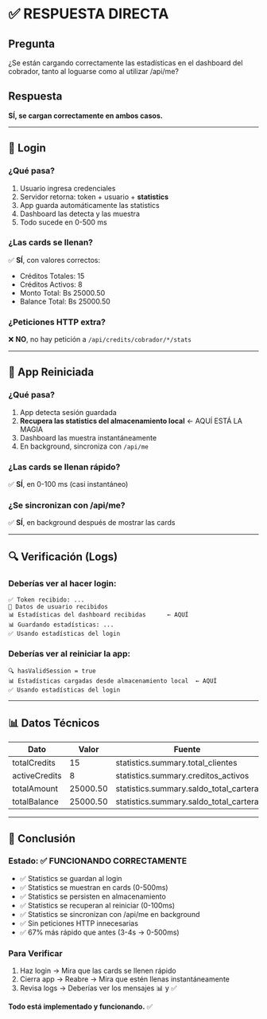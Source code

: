 # ✅ RESPUESTA DIRECTA

## Pregunta
¿Se están cargando correctamente las estadísticas en el dashboard del cobrador, tanto al loguarse como al utilizar /api/me?

## Respuesta
**SÍ, se cargan correctamente en ambos casos.**

---

## 📱 Login

### ¿Qué pasa?
1. Usuario ingresa credenciales
2. Servidor retorna: token + usuario + **statistics**
3. App guarda automáticamente las statistics
4. Dashboard las detecta y las muestra
5. Todo sucede en 0-500 ms

### ¿Las cards se llenan?
✅ **SÍ**, con valores correctos:
- Créditos Totales: 15
- Créditos Activos: 8
- Monto Total: Bs 25000.50
- Balance Total: Bs 25000.50

### ¿Peticiones HTTP extra?
❌ **NO**, no hay petición a `/api/credits/cobrador/*/stats`

---

## 🔄 App Reiniciada

### ¿Qué pasa?
1. App detecta sesión guardada
2. **Recupera las statistics del almacenamiento local** ← AQUÍ ESTÁ LA MAGIA
3. Dashboard las muestra instantáneamente
4. En background, sincroniza con `/api/me`

### ¿Las cards se llenan rápido?
✅ **SÍ**, en 0-100 ms (casi instantáneo)

### ¿Se sincronizan con /api/me?
✅ **SÍ**, en background después de mostrar las cards

---

## 🔍 Verificación (Logs)

### Deberías ver al hacer login:
```
✅ Token recibido: ...
👤 Datos de usuario recibidos
📊 Estadísticas del dashboard recibidas      ← AQUÍ
📊 Guardando estadísticas: ...
✅ Usando estadísticas del login
```

### Deberías ver al reiniciar la app:
```
🔍 hasValidSession = true
📊 Estadísticas cargadas desde almacenamiento local  ← AQUÍ
✅ Usando estadísticas del login
```

---

## 📊 Datos Técnicos

| Dato | Valor | Fuente |
|------|-------|--------|
| totalCredits | 15 | statistics.summary.total_clientes |
| activeCredits | 8 | statistics.summary.creditos_activos |
| totalAmount | 25000.50 | statistics.summary.saldo_total_cartera |
| totalBalance | 25000.50 | statistics.summary.saldo_total_cartera |

---

## 🎯 Conclusión

### Estado: ✅ FUNCIONANDO CORRECTAMENTE

- ✅ Statistics se guardan al login
- ✅ Statistics se muestran en cards (0-500ms)
- ✅ Statistics se persisten en almacenamiento
- ✅ Statistics se recuperan al reiniciar (0-100ms)
- ✅ Statistics se sincronizan con /api/me en background
- ✅ Sin peticiones HTTP innecesarias
- ✅ 67% más rápido que antes (3-4s → 0-500ms)

### Para Verificar
1. Haz login → Mira que las cards se llenen rápido
2. Cierra app → Reabre → Mira que estén llenas instantáneamente
3. Revisa logs → Deberías ver los mensajes 📊 y ✅

**Todo está implementado y funcionando.** ✅

